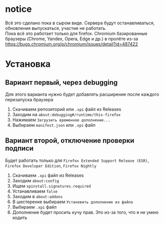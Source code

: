 # notice
Всё это сделано пока в сыром виде. Сервера будут останавливаться, обновления выпускаться, участие не работать. <br>
Пока всё это работает только для firefox. Chromium базированные браузеры (Chrome, Yandex, Opera, Edge и др.) в пролёте из-за https://bugs.chromium.org/p/chromium/issues/detail?id=487422 <br>

# Установка
## Вариант первый, через debugging
Для этого варианта нужно будет добавлять расширение после каждого перезапуска браузера
1. Скачиваем репозиторий или `.xpi` файл из Releases
1. Заходим на `about:debugging#/runtime/this-firefox`
1. Нажимаем `Загрузить временное дополнение...`
1. Выбираем `manifest.json` или `.xpi` файл
## Вариант второй, отключение проверки подписи
Будет работать только для `Firefox Extended Support Release (ESR)`, `Firefox Developer Edition`, `Firefox Nightly`
1. Скачиваем `.xpi` файл из Releases
1. Заходим `about:config`
1. Ищем `xpinstall.signatures.required`
1. Устанавливаем `false`
1. Заходим в `about:addons`
1. В шестеренке выбираем `Установить дополнение из файла`
1. Выбираем `.xpi` файл
1. Дополнение будет просить кучу прав. Это из-за того, что я не умею кодить
